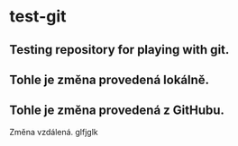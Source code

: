 # test-git
Testing repository for playing with git.
----
Tohle je změna provedená lokálně.
---
Tohle je změna provedená z GitHubu.
---
Změna vzdálená.
glfjglk